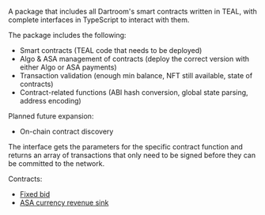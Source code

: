 A package that includes all Dartroom's smart contracts written in TEAL, with complete interfaces in TypeScript to interact with them.

The package includes the following:
- Smart contracts (TEAL code that needs to be deployed)
- Algo & ASA management of contracts (deploy the correct version with either Algo or ASA payments)
- Transaction validation (enough min balance, NFT still available, state of contracts)
- Contract-related functions (ABI hash conversion, global state parsing, address encoding)

Planned future expansion:
- On-chain contract discovery

The interface gets the parameters for the specific contract function and returns an array of transactions that only need to be signed before they can be committed to the network.

Contracts:
- [Fixed bid](src/interface/fixedBid/README.md)
- [ASA currency revenue sink](src/interface/acRevenueSink/README.md)